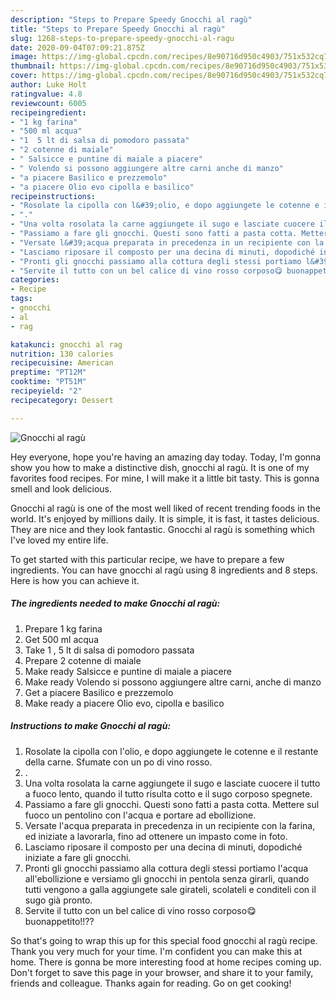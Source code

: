 ```yaml
---
description: "Steps to Prepare Speedy Gnocchi al ragù"
title: "Steps to Prepare Speedy Gnocchi al ragù"
slug: 1268-steps-to-prepare-speedy-gnocchi-al-ragu
date: 2020-09-04T07:09:21.875Z
image: https://img-global.cpcdn.com/recipes/8e90716d950c4903/751x532cq70/gnocchi-al-ragu-recipe-main-photo.jpg
thumbnail: https://img-global.cpcdn.com/recipes/8e90716d950c4903/751x532cq70/gnocchi-al-ragu-recipe-main-photo.jpg
cover: https://img-global.cpcdn.com/recipes/8e90716d950c4903/751x532cq70/gnocchi-al-ragu-recipe-main-photo.jpg
author: Luke Holt
ratingvalue: 4.8
reviewcount: 6005
recipeingredient:
- "1 kg farina"
- "500 ml acqua"
- "1  5 lt di salsa di pomodoro passata"
- "2 cotenne di maiale"
- " Salsicce e puntine di maiale a piacere"
- " Volendo si possono aggiungere altre carni anche di manzo"
- "a piacere Basilico e prezzemolo"
- "a piacere Olio evo cipolla e basilico"
recipeinstructions:
- "Rosolate la cipolla con l&#39;olio, e dopo aggiungete le cotenne e il restante della carne. Sfumate con un po di vino rosso."
- "."
- "Una volta rosolata la carne aggiungete il sugo e lasciate cuocere il tutto a fuoco lento, quando il tutto risulta cotto e il sugo corposo spegnete."
- "Passiamo a fare gli gnocchi. Questi sono fatti a pasta cotta. Mettere sul fuoco un pentolino con l&#39;acqua e portare ad ebollizione."
- "Versate l&#39;acqua preparata in precedenza in un recipiente con la farina, ed iniziate a lavorarla, fino ad ottenere un impasto come in foto."
- "Lasciamo riposare il composto per una decina di minuti, dopodiché iniziate a fare gli gnocchi."
- "Pronti gli gnocchi passiamo alla cottura degli stessi portiamo l&#39;acqua all&#39;ebollizione e versiamo gli gnocchi in pentola senza girarli, quando tutti vengono a galla aggiungete sale girateli, scolateli e conditeli con il sugo già pronto."
- "Servite il tutto con un bel calice di vino rosso corposo😋 buonappetito!!??"
categories:
- Recipe
tags:
- gnocchi
- al
- rag

katakunci: gnocchi al rag 
nutrition: 130 calories
recipecuisine: American
preptime: "PT12M"
cooktime: "PT51M"
recipeyield: "2"
recipecategory: Dessert

---
```



![Gnocchi al ragù](https://img-global.cpcdn.com/recipes/8e90716d950c4903/751x532cq70/gnocchi-al-ragu-recipe-main-photo.jpg)

Hey everyone, hope you're having an amazing day today. Today, I'm gonna show you how to make a distinctive dish, gnocchi al ragù. It is one of my favorites food recipes. For mine, I will make it a little bit tasty. This is gonna smell and look delicious.

Gnocchi al ragù is one of the most well liked of recent trending foods in the world. It's enjoyed by millions daily. It is simple, it is fast, it tastes delicious. They are nice and they look fantastic. Gnocchi al ragù is something which I've loved my entire life.




To get started with this particular recipe, we have to prepare a few ingredients. You can have gnocchi al ragù using 8 ingredients and 8 steps. Here is how you can achieve it.

<!--inarticleads1-->

##### The ingredients needed to make Gnocchi al ragù:

1. Prepare 1 kg farina
1. Get 500 ml acqua
1. Take 1 , 5 lt di salsa di pomodoro passata
1. Prepare 2 cotenne di maiale
1. Make ready  Salsicce e puntine di maiale a piacere
1. Make ready  Volendo si possono aggiungere altre carni, anche di manzo
1. Get a piacere Basilico e prezzemolo
1. Make ready a piacere Olio evo, cipolla e basilico




<!--inarticleads2-->

##### Instructions to make Gnocchi al ragù:

1. Rosolate la cipolla con l&#39;olio, e dopo aggiungete le cotenne e il restante della carne. Sfumate con un po di vino rosso.
1. .
1. Una volta rosolata la carne aggiungete il sugo e lasciate cuocere il tutto a fuoco lento, quando il tutto risulta cotto e il sugo corposo spegnete.
1. Passiamo a fare gli gnocchi. Questi sono fatti a pasta cotta. Mettere sul fuoco un pentolino con l&#39;acqua e portare ad ebollizione.
1. Versate l&#39;acqua preparata in precedenza in un recipiente con la farina, ed iniziate a lavorarla, fino ad ottenere un impasto come in foto.
1. Lasciamo riposare il composto per una decina di minuti, dopodiché iniziate a fare gli gnocchi.
1. Pronti gli gnocchi passiamo alla cottura degli stessi portiamo l&#39;acqua all&#39;ebollizione e versiamo gli gnocchi in pentola senza girarli, quando tutti vengono a galla aggiungete sale girateli, scolateli e conditeli con il sugo già pronto.
1. Servite il tutto con un bel calice di vino rosso corposo😋 buonappetito!!??




So that's going to wrap this up for this special food gnocchi al ragù recipe. Thank you very much for your time. I'm confident you can make this at home. There is gonna be more interesting food at home recipes coming up. Don't forget to save this page in your browser, and share it to your family, friends and colleague. Thanks again for reading. Go on get cooking!
